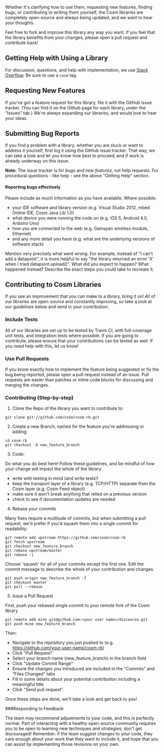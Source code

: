 Whether it's clarifying how to use them, requesting new features, finding bugs, or contributing to writing them yourself, the Cosm libraries are completely open-source and always being updated, and we want to hear your thoughts.

Feel free to fork and improve this library any way you want. If you feel that the library benefits from your changes, please open a pull request and contribute back!


## Getting Help with Using a Library
For discussion, questions, and help with implementation, we use [Stack Overflow](http://stackoverflow.com/questions/tagged/cosm).  Be sure to use a `cosm` tag.

## Requesting New Features
If you've got a feature request for this library, file it with the GitHub issue tracker.  (You can find it on the Github page for each library, under the "Issues" tab.)  We're always expanding our libraries, and would love to hear your ideas.

## Submitting Bug Reports
If you find a problem with a library, whether you are stuck or want to address it yourself, first log it using the GitHub issue tracker.  That way, we can take a look and let you know how best to proceed, and if work is already underway on this issue.

**Note:** The issue tracker is for *bugs* and *new features*, not help requests. For procedural questions - like help - see the above "Getting Help" section. 

#### Reporting bugs effectively

Please include as much information as you have available.  Where possible:
  - your IDE software and library version (e.g. Visual Studio 2012, mbed Online IDE, Cosm Java Lib 1.0)
  - what device you were running the code on (e.g. iOS 5, Android 4.0, Arduino Uno)
  - how you are connected to the web (e.g. Gainspan wireless module, Ethernet)
  - and any more detail you have (e.g. what are the underlying versions of software stack)

Mention very precisely what went wrong. For example, instead of "I can't add a datapoint", it is more helpful to say "the library returned an error 'X' when I tried datapoint.upload()".  What did you expect to happen? What happened instead? Describe the exact steps you could take to recreate it.


## Contributing to Cosm Libraries
If you see an improvement that you can make to a library, bring it on!  All of our libraries are open-source and constantly improving, so take a look at our guidelines below and send in your contribution.

### Include Tests
All of our libraries are set up to be tested by Travis CI, with full-coverage unit tests, and integration tests where possible.  If you are going to contribute, please ensure that your contributions can be tested as well.  If you need help with this, let us know!

### Use Pull Requests
If you know exactly how to implement the feature being suggested or fix the bug
being reported, please open a pull request instead of an issue. Pull requests are easier than
patches or inline code blocks for discussing and merging the changes.

### Contributing (Step-by-step)

1) Clone the Repo of the library you want to contribute to:
```
git clone git://github.com/cosm/cosm-rb.git
```
2) Create a new Branch, named for the feature you're addressing or adding:
```
cd cosm-rb
git checkout -b new_feature_branch
```
3) Code:

Do what you do best here!  Follow these guidelines, and be mindful of how your change will impact the whole of the library: 
- write with testing in mind (and write tests!)
- keep the transport layer of a library (e.g. TCP/HTTP) separate from the Cosm layer (e.g. Cosm Feed object)
- make sure it won't break anything that relied on a previous version
- check to see if documentation updates are needed

4) Rebase your commits

Many fixes require a multitude of commits, but when submitting a pull request, we'd prefer if you'd squash them into a single commit for readability:
```
git remote add upstream https://github.com/cosm/cosm-rb
git fetch upstream
git checkout new_feature_branch
git rebase upstream/master
git rebase -i
```
Choose 'squash' for all of your commits except the first one.  Edit the commit message to describe the whole of your contribution and changes.
```
git push origin new_feature_branch -f
git checkout master
git pull --rebase
```

5) Issue a Pull Request

First, push your rebased single commit to your remote fork of the Cosm library
```
git remote add mine git@github.com:<your user name>/discourse.git
git push mine new_feature_branch
```
Then:
- Navigate to the  repository you just pushed to (e.g. https://github.com/your-user-name/cosm-rb)
- Click "Pull Request"
- Select your branch name (new_feature_branch) in the branch field
- Click "Update Commit Range"
- Ensure the changes you introduced are included in the "Commits" and "Files Changed" tabs
- Fill in some details about your potential contribution including a meaningful title
- Click "Send pull request".

Once these steps are done, we'll take a look and get back to you!

###Responding to Feedback

The team may recommend adjustments to your code, and this is perfectly normal. Part of interacting with a healthy open-source community requires you to be open to learning new techniques and strategies; don't get discouraged! Remember: if the team suggest changes to your code, they care enough about your work that they want to include it, and hope that you can assist by implementing those revisions on your own.
